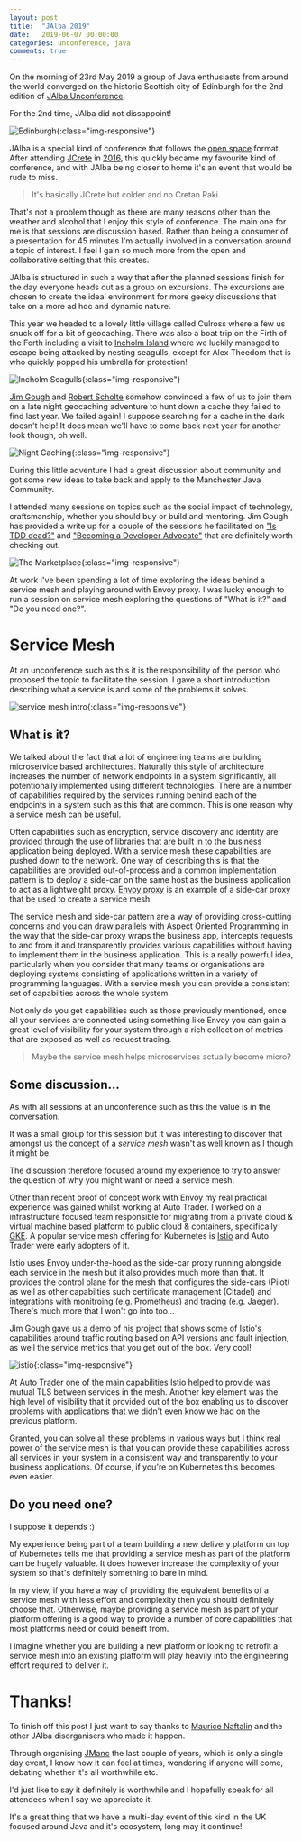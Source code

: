 ```yaml
---
layout: post
title:  "JAlba 2019"
date:   2019-06-07 00:00:00
categories: unconference, java
comments: true
---
```


On the morning of 23rd May 2019 a group of Java enthusiasts from around the world converged on the historic Scottish city of Edinburgh for the 2nd edition of [JAlba Unconference](https://jalba.scot/).

For the 2nd time, JAlba did not dissappoint!

![Edinburgh](/assets/jalba2019/edinburgh.jpg){:class="img-responsive"}

JAlba is a special kind of conference that follows the [open space](https://en.wikipedia.org/wiki/Open_Space_Technology) format. After attending [JCrete](http://www.jcrete.org/) in [2016](https://nickebbitt.github.io/blog/2016/11/29/jcrete-2016), this quickly became my favourite kind of conference, and with JAlba being closer to home it's an event that would be rude to miss. 

> It's basically JCrete but colder and no Cretan Raki.

That's not a problem though as there are many reasons other than the weather and alcohol that I enjoy this style of conference. The main one for me is that sessions are discussion based. Rather than being a consumer of a presentation for 45 minutes I'm actually involved in a conversation around a topic of interest. I feel I gain so much more from the open and collaborative setting that this creates.

JAlba is structured in such a way that after the planned sessions finish for the day everyone heads out as a group on excursions. The excursions are chosen to create the ideal environment for more geeky discussions that take on a more ad hoc and dynamic nature. 

This year we headed to a lovely little village called Culross where a few us snuck off for a bit of geocaching. There was also a boat trip on the Firth of the Forth including a visit to [Incholm Island](https://www.maidoftheforth.co.uk/inchcolm-island) where we luckily managed to escape being attacked by nesting seagulls, except for Alex Theedom that is who quickly popped his umbrella for protection!

![Incholm Seagulls](/assets/jalba2019/seagulls.jpg){:class="img-responsive"}

[Jim Gough](https://twitter.com/jim__gough) and [Robert Scholte](https://twitter.com/rfscholte) somehow convinced a few of us to join them on a late night geocaching adventure to hunt down a cache they failed to find last year. We failed again! I suppose searching for a cache in the dark doesn't help! It does mean we'll have to come back next year for another look though, oh well. 

![Night Caching](/assets/jalba2019/night-caching.jpg){:class="img-responsive"}

During this little adventure I had a great discussion about community and got some new ideas to take back and apply to the Manchester Java Community.

I attended many sessions on topics such as the social impact of technology, craftsmanship, whether you should buy or build and mentoring. Jim Gough has provided a write up for a couple of the sessions he facilitated on ["Is TDD dead?"](https://jpgough.github.io/blog/2019/05/26/jalba-tdd-dead) and ["Becoming a Developer Advocate"](https://jpgough.github.io/blog/2019/05/30/jalba-advocate) that are definitely worth checking out.

![The Marketplace](/assets/jalba2019/marketplace.jpg){:class="img-responsive"}

At work I've been spending a lot of time exploring the ideas behind a service mesh and playing around with Envoy proxy. I was lucky enough to run a session on service mesh exploring the questions of "What is it?" and "Do you need one?".

# Service Mesh

At an unconference such as this it is the responsibility of the person who proposed the topic to facilitate the session. I gave a short introduction describing what a service is and some of the problems it solves. 

![service mesh intro](/assets/jalba2019/service-mesh-intro.jpg){:class="img-responsive"}

## What is it?

We talked about the fact that a lot of engineering teams are building microservice based architectures. Naturally this style of architecture increases the number of network endpoints in a system significantly, all potentionally implemented using different technologies. There are a number of capabilities required by the services running behind each of the endpoints in a system such as this that are common. This is one reason why a service mesh can be useful.

Often capabilities such as encryption, service discovery and identity are provided through the use of libraries that are built in to the business application being deployed. With a service mesh these capabilities are pushed down to the network. One way of describing this is that the capabilities are provided out-of-process and a common implementation pattern is to deploy a side-car on the same host as the business application to act as a lightweight proxy. [Envoy proxy](https://www.envoyproxy.io/) is an example of a side-car proxy that be used to create a service mesh.

The service mesh and side-car pattern are a way of providing cross-cutting concerns and you can draw parallels with Aspect Oriented Programming in the way that the side-car proxy wraps the business app, intercepts requests to and from it and transparently provides various capabilities without having to implement them in the business application. This is a really powerful idea, particularly when you consider that many teams or organisations are deploying systems consisting of applications written in a variety of programming languages. With a service mesh you can provide a consistent set of capabilties across the whole system.

Not only do you get capabilities such as those previously mentioned, once all your services are connected using something like Envoy you can gain a great level of visibility for your system through a rich collection of metrics that are exposed as well as request tracing.

> Maybe the service mesh helps microservices actually become micro?

## Some discussion... 

As with all sessions at an unconference such as this the value is in the conversation.

It was a small group for this session but it was interesting to discover that amongst us the concept of a _service mesh_ wasn't as well known as I though it might be.

The discussion therefore focused around my experience to try to answer the question of why you might want or need a service mesh. 

Other than recent proof of concept work with Envoy my real practical experience was gained whilst working at Auto Trader. I worked on a infrastructure focused team responsible for migrating from a private cloud & virtual machine based platform to public cloud & containers, specifically [GKE](https://cloud.google.com/kubernetes-engine/). A popular service mesh offering for Kubernetes is [Istio](https://istio.io/) and Auto Trader were early adopters of it.

Istio uses Envoy under-the-hood as the side-car proxy running alongside each service in the mesh but it also provides much more than that. It provides the control plane for the mesh that configures the side-cars (Pilot) as well as other capabilties such certificate management (Citadel) and integrations with monitroing (e.g. Prometheus) and tracing (e.g. Jaeger). There's much more that I won't go into too...

Jim Gough gave us a demo of his project that shows some of Istio's capabilities around traffic routing based on API versions and fault injection, as well the service metrics that you get out of the box. Very cool!

![istio](/assets/jalba2019/istio.jpg){:class="img-responsive"}

At Auto Trader one of the main capabilities Istio helped to provide was mutual TLS between services in the mesh. Another key element was the high level of visibility that it provided out of the box enabling us to discover problems with applications that we didn't even know we had on the previous platform.

Granted, you can solve all these problems in various ways but I think real power of the service mesh is that you can provide these capabilities across all services in your system in a consistent way and transparently to your business applications. Of course, if you're on Kubernetes this becomes even easier.

## Do you need one?

I suppose it depends :)

My experience being part of a team building a new delivery platform on top of Kubernetes tells me that providing a service mesh as part of the platform can be hugely valuable. It does however increase the complexity of your system so that's definitely something to bare in mind.

In my view, if you have a way of providing the equivalent benefits of a service mesh with less effort and complexity then you should definitely choose that. Otherwise, maybe providing a service mesh as part of your platform offering is a good way to provide a number of core capabilities that most platforms need or could beneift from.

I imagine whether you are building a new platform or looking to retrofit a service mesh into an existing platform will play heavily into the engineering effort required to deliver it.

# Thanks!

To finish off this post I just want to say thanks to [Maurice Naftalin](https://twitter.com/mauricenaftalin) and the other JAlba disorganisers who made it happen.

Through organising [JManc](https://mcrjava.github.io/jmanc/) the last couple of years, which is only a single day event, I know how it can feel at times, wondering if anyone will come, debating whether it's all worthwhile etc.

I'd just like to say it definitely is worthwhile and I hopefully speak for all attendees when I say we appreciate it.

It's a great thing that we have a multi-day event of this kind in the UK focused around Java and it's ecosystem, long may it continue!


